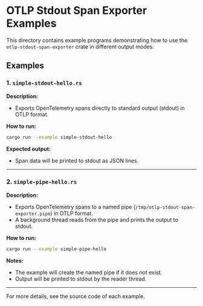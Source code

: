 # OTLP Stdout Span Exporter Examples

This directory contains example programs demonstrating how to use the `otlp-stdout-span-exporter` crate in different output modes.

## Examples

### 1. `simple-stdout-hello.rs`

**Description:**
- Exports OpenTelemetry spans directly to standard output (stdout) in OTLP format.

**How to run:**
```sh
cargo run --example simple-stdout-hello
```

**Expected output:**
- Span data will be printed to stdout as JSON lines.

---

### 2. `simple-pipe-hello.rs`

**Description:**
- Exports OpenTelemetry spans to a named pipe (`/tmp/otlp-stdout-span-exporter.pipe`) in OTLP format.
- A background thread reads from the pipe and prints the output to stdout.

**How to run:**
```sh
cargo run --example simple-pipe-hello
```

**Notes:**
- The example will create the named pipe if it does not exist.
- Output will be printed to stdout by the reader thread.

---

For more details, see the source code of each example. 